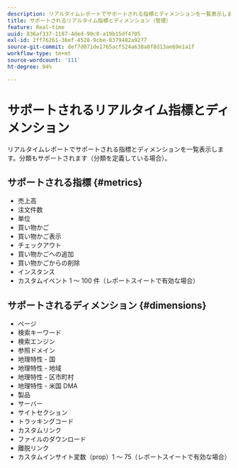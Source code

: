 ```yaml
---
description: リアルタイムレポートでサポートされる指標とディメンションを一覧表示します。分類もサポートされます（分類を定義している場合）。
title: サポートされるリアルタイム指標とディメンション（管理）
feature: Real-time
uuid: 836af337-1187-4ded-90c8-a19b15df4705
exl-id: 2ff76261-38ef-4528-9cbe-8379482a9277
source-git-commit: def7d071de1765acf524a638a8f8d13ae69e1a1f
workflow-type: tm+mt
source-wordcount: '111'
ht-degree: 94%

---
```


# サポートされるリアルタイム指標とディメンション

リアルタイムレポートでサポートされる指標とディメンションを一覧表示します。分類もサポートされます（分類を定義している場合）。

## サポートされる指標 {#metrics}

* 売上高
* 注文件数
* 単位
* 買い物かご
* 買い物かご表示
* チェックアウト
* 買い物かごへの追加
* 買い物かごからの削除
* インスタンス
* カスタムイベント 1 ～ 100 件（レポートスイートで有効な場合）

## サポートされるディメンション {#dimensions}

* ページ
* 検索キーワード
* 検索エンジン
* 参照ドメイン
* 地理特性 - 国
* 地理特性 - 地域
* 地理特性 - 区市町村
* 地理特性 - 米国 DMA
* 製品
* サーバー
* サイトセクション
* トラッキングコード
* カスタムリンク
* ファイルのダウンロード
* 離脱リンク
* カスタムインサイト変数（prop）1 ～ 75（レポートスイートで有効な場合）
